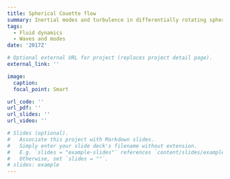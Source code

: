 ```yaml
---
title: Spherical Couette flow
summary: Inertial modes and turbulence in differentially rotating spheres
tags:
  - Fluid dynamics
  - Waves and modes
date: '2017Z'

# Optional external URL for project (replaces project detail page).
external_link: ''

image:
  caption:
  focal_point: Smart

url_code: ''
url_pdf: ''
url_slides: ''
url_video: ''

# Slides (optional).
#   Associate this project with Markdown slides.
#   Simply enter your slide deck's filename without extension.
#   E.g. `slides = "example-slides"` references `content/slides/example-slides.md`.
#   Otherwise, set `slides = ""`.
# slides: example
---
```



